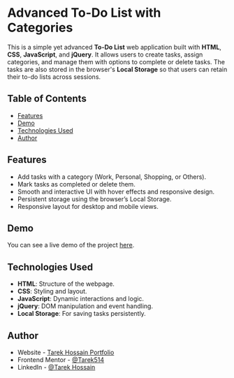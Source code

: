 # Advanced To-Do List with Categories

This is a simple yet advanced **To-Do List** web application built with **HTML**, **CSS**, **JavaScript**, and **jQuery**. It allows users to create tasks, assign categories, and manage them with options to complete or delete tasks. The tasks are also stored in the browser's **Local Storage** so that users can retain their to-do lists across sessions.

## Table of Contents

- [Features](#features)
- [Demo](#demo)
- [Technologies Used](#technologies-used)
- [Author](#author)

## Features

- Add tasks with a category (Work, Personal, Shopping, or Others).
- Mark tasks as completed or delete them.
- Smooth and interactive UI with hover effects and responsive design.
- Persistent storage using the browser’s Local Storage.
- Responsive layout for desktop and mobile views.

## Demo

You can see a live demo of the project [here](https://tarek514.github.io/Advanced-To-Do-List/).

## Technologies Used

- **HTML**: Structure of the webpage.
- **CSS**: Styling and layout.
- **JavaScript**: Dynamic interactions and logic.
- **jQuery**: DOM manipulation and event handling.
- **Local Storage**: For saving tasks persistently.

## Author

- Website - [Tarek Hossain Portfolio](https://my-portfolio-kappa-two-32.vercel.app/)
- Frontend Mentor - [@Tarek514](https://www.frontendmentor.io/profile/Tarek514)
- LinkedIn - [@Tarek Hossain](https://www.linkedin.com/in/tarek-hossain-95b573254/)
